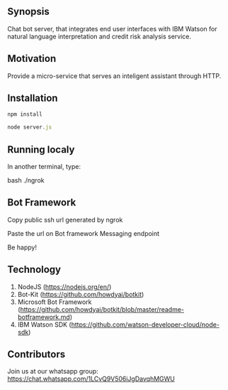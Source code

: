 ## Synopsis

Chat bot server, that integrates end user interfaces with IBM Watson for natural language interpretation and credit risk analysis service.

## Motivation

Provide a micro-service that serves an inteligent assistant through HTTP.

## Installation

```javascript
npm install

node server.js

```

## Running localy

In another terminal, type:

bash ./ngrok

## Bot Framework

Copy public ssh url generated by ngrok

Paste the url on Bot framework Messaging endpoint

Be happy!

## Technology

1. NodeJS (https://nodejs.org/en/)
2. Bot-Kit (https://github.com/howdyai/botkit)
3. Microsoft Bot Framework (https://github.com/howdyai/botkit/blob/master/readme-botframework.md)
3. IBM Watson SDK (https://github.com/watson-developer-cloud/node-sdk)

## Contributors

Join us at our whatsapp group: https://chat.whatsapp.com/1LCvQ9V506iJgDavqhMGWU
